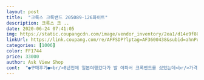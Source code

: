 ```yaml
---
layout: post 
title:  "크록스 크록밴드 205089-126화이트" 
description: 크록스 크 ..
date: 2020-06-24 07:41:05 
img: https://static.coupangcdn.com/image/vendor_inventory/2ea1/d14e9f801f05d835aff5e699c3501440ed8bfc85bd8fd3321cc0c6cd304e.jpg 
linkUrl: https://link.coupang.com/re/AFFSDP?lptag=AF3600438&subid=ahnPublicAsk&pageKey=1332663894&itemId=2357410259&vendorItemId=70941593992&traceid=V0-113-08b07ddb0e695f79 
categories: [1006] 
color: FF1744 
price: 33000 
author: Ask View Shop 
cont:  "●구매후기●<br/>8년전에 일본여행갔다가 발 아파서 크록밴드를 샀었는데<br/>가격이 좀 있긴하지만 넘 편하고 좋으네요.<br/><br/>그거랑 비교해 보니 작퉁인가? 생각이 들 정도로<br/>그리고 사이즈가 기존 크록보다 살짝 작게? 나온거 같아요<br/>꾸겨지고 마감이 깔끔하지않아요<br/>마감 부분이 좀 안좋네요<br/>무지 편해서 식구들 수대로 주문할까 고민중이네요<br/>배송은 일주일정도 걸렸고<br/>신랑꺼는 완전 화이트가 아니고 살짝 아이보리 색이에요<br/>왜죠?<br/>이뻐용 ㅎㅎㅎㅎ<br/>자기치수 보다 더 크게 시키라는 평이 많았는데<br/>저는 원래 신던 사이즈로 하니 넉넉하니 잘 맞더라구요<br/>8년전에 일본여행갔다가 발 아파서 크록밴드를 샀었는데<br/>가격이 좀 있긴하지만 넘 편하고 좋으네요.<br/><br/>그거랑 비교해 보니 작퉁인가? 생각이 들 정도로<br/>그리고 사이즈가 기존 크록보다 살짝 작게? 나온거 같아요<br/>꾸겨지고 마감이 깔끔하지않아요<br/>마감 부분이 좀 안좋네요<br/>무지 편해서 식구들 수대로 주문할까 고민중이네요<br/>배송은 일주일정도 걸렸고<br/>신랑꺼는 완전 화이트가 아니고 살짝 아이보리 색이에요<br/>왜죠?<br/>이뻐용 ㅎㅎㅎㅎ<br/>자기치수 보다 더 크게 시키라는 평이 많았는데<br/>저는 원래 신던 사이즈로 하니 넉넉하니 잘 맞더라구요<br/>" 
---
```

